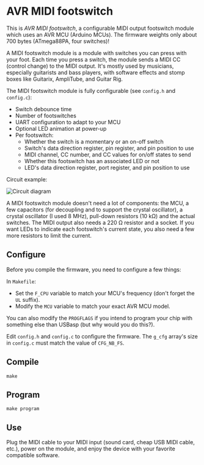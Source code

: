 AVR MIDI footswitch
===================
This is _AVR MIDI footswitch_, a configurable MIDI output footswitch
module which uses an AVR MCU (Arduino MCUs). The firmware weights only
about 700 bytes (ATmega88PA, four switches)!

A MIDI footswitch module is a module with switches you can press with
your foot. Each time you press a switch, the module sends a MIDI CC
(control change) to the MIDI output. It's mostly used by musicians,
especially guitarists and bass players, with software effects and stomp
boxes like Guitarix, AmpliTube, and Guitar Rig.

The MIDI footswitch module is fully configurable (see `config.h` and
`config.c`):

* Switch debounce time
* Number of footswitches
* UART configuration to adapt to your MCU
* Optional LED animation at power-up
* Per footswitch:
  * Whether the switch is a momentary or an on-off switch
  * Switch's data direction register, pin register, and pin position to
    use
  * MIDI channel, CC number, and CC values for on/off states to send
  * Whether this footswitch has an associated LED or not
  * LED's data direction register, port register, and pin position to
    use

Circuit example:

![Circuit diagram](https://raw.github.com/eepp/avr-midi-footswitch/master/circuit/avr-midi-footswitch.png)

A MIDI footswitch module doesn't need a lot of components: the MCU, a
few capacitors (for decoupling and to support the crystal oscillator), a
crystal oscillator (I used 8 MHz), pull-down resistors (10 kΩ) and the
actual switches. The MIDI output also needs a 220 Ω resistor and a
socket. If you want LEDs to indicate each footswitch's current state,
you also need a few more resistors to limit the current.

Configure
---------
Before you compile the firmware, you need to configure a few things:

In `Makefile`:

* Set the `F_CPU` variable to match your MCU's frequency (don't forget the `UL` suffix).
* Modify the `MCU` variable to match your exact AVR MCU model.

You can also modify the `PROGFLAGS` if you intend to program your chip
with something else than USBasp (but why would you do this?).

Edit `config.h` and `config.c` to configure the firmware. The `g_cfg`
array's size in `config.c` must match the value of `CFG_NB_FS`.

Compile
-------

    make

Program
-------

    make program

Use
---
Plug the MIDI cable to your MIDI input (sound card, cheap USB MIDI
cable, etc.), power on the module, and enjoy the device with your
favorite compatible software.
